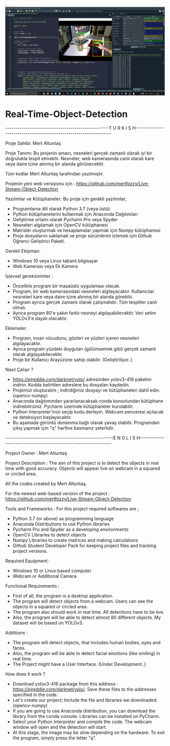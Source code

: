 ![photo](https://github.com/mertfozzy/Real-Time-Object-Detection/blob/main/webcam%20test%202.png?raw=true)
# Real-Time-Object-Detection

---------------------------------------------------T U R K I S H------------------------------------------------------------------

Proje Sahibi: Mert Altuntaş

Proje Tanımı: Bu projenin amacı, nesneleri gerçek zamanlı olarak iyi bir doğrulukla tespit etmektir. Nesneler, web kamerasında canlı olarak kare veya daire içine alınmış bir alanda görünecektir.

Tüm kodlar Mert Altuntaş tarafından yazılmıştır.

Projenin yeni web versiyonu için : https://github.com/mertfozzy/Live-Stream-Object-Detection

Yazılımlar ve Kütüphaneler:
Bu proje için gerekli yazılımlar;
- Programlama dili olarak Python 3.7 (veya üstü)
- Python kütüphanelerini kullanmak için Anaconda Dağıtımları
- Geliştirme ortamı olarak Pycharm Pro veya Spyder
- Nesneleri algılamak için OpenCV kütüphanesi
- Matrisler oluşturmak ve hesaplamalar yapmak için Numpy kütüphanesi
- Proje dosyalarını saklamak ve proje sürümlerini izlemek için Github Öğrenci Geliştirici Paketi.


Gerekli Ekipman:
- Windows 10 veya Linux tabanlı bilgisayar
- Web Kamerası veya Ek Kamera


İşlevsel gereksinimler :
- Öncelikle program bir masaüstü uygulaması olacak.
- Program, bir web kamerasındaki nesneleri algılayacaktır. Kullanıcılar nesneleri kare veya daire içine alınmış bir alanda görebilir.
- Program ayrıca gerçek zamanlı olarak çalışmalıdır. Tüm tespitler canlı olmalı.
- Ayrıca program 80'e yakın farklı nesneyi algılayabilecektir. Veri setim YOLOv3'e dayalı olacaktır.


Eklemeler:
- Program, insan vücudunu, gözleri ve yüzleri içeren nesneleri algılayacaktır.
- Ayrıca program yüzdeki duyguları (gülümsemek gibi) gerçek zamanlı olarak algılayabilecektir.
- Proje bir Kullanıcı Arayüzüne sahip olabilir. (Geliştiriliyor..)


Nasıl Çalışır ?
- https://pjreddie.com/darknet/yolo/ adresinden yolov3-416 paketini indirin. Kodda belirtilen adreslere bu dosyaları kaydedin.
- Projemizi oluşturalım ; indirdiğimiz dosyayı ve kütüphaneleri dahil edin. (opencv-numpy)
- Anaconda dağıtımından yararlanacaksak conda konsolundan kütüphane indirebilirsiniz. Pycharm üzerinde kütüphaneler kurulabilir.
- Python Interpreter'inizi seçip kodu derleyin. Webcam penceresi açılacak ve deteksiyon başlayacaktır.
- Bu aşamada görüntü donanıma bağlı olarak yavaş olabilir. Programdan çıkış yapmak için "q" harfine basmanız yeterlidir.


-----------------------------------------------------E N G L I S H----------------------------------------------------------------

Project Owner : Mert Altuntaş

Project Description : The aim of this project is to detect the objects in real time with good accuracy. Objects will appear live on webcam in a squared or circled area.

All the codes created by Mert Altuntaş.

For the newest web-based version of the project : https://github.com/mertfozzy/Live-Stream-Object-Detection

Tools and Frameworks :
For this project required softwares are ;
-	Python 3.7 (or above) as programming language
-	Anaconda Distributions to use Python libraries
-	Pycharm Pro and Spyder as a developing environments
-	OpenCV Libraries to detect objects
-	Numpy Libraries to create matrices and making calculations
-	Github Student Developer Pack for keeping project files and tracking project versions.


Required Equipment :
-	Windows 10 or Linux based computer
-	Webcam or Additional Camera


Functional Requirements :
- First of all, the program is a desktop application. 
- The program will detect objects from a webcam. Users can see the objects in a squared or circled area.
- The program also should work in real time. All detections have to be live.
- Also, the program will be able to detect almost 80 different objects. My dataset will be based on YOLOv3.


Additions :
- The program will detect objects, that includes human bodies, eyes and faces.
- Also, the program will be able to detect facial emotions (like smiling) in real time.
- The Project might have a User Interface. (Under Development..)


How does it work ?
- Download yolov3-416 package from this address : https://pjreddie.com/darknet/yolo/. Save these files to the addresses specified in the code.
- Let's create our project; Include the file and libraries we downloaded. (opencv-numpy)
- If you are going to use Anaconda distribution, you can download the library from the conda console. Libraries can be installed on PyCharm.
- Select your Python Interpreter and compile the code. The webcam window will open and the detection will start.
- At this stage, the image may be slow depending on the hardware. To exit the program, simply press the letter "q".
